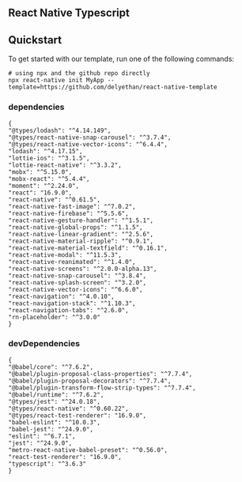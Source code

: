 ## React Native Typescript

## Quickstart

To get started with our template, run one of the following commands:
```shell
# using npx and the github repo directly
npx react-native init MyApp --template=https://github.com/delyethan/react-native-template

```


### dependencies

    {
    "@types/lodash": "^4.14.149",
    "@types/react-native-snap-carousel": "^3.7.4",
    "@types/react-native-vector-icons": "^6.4.4",
    "lodash": "^4.17.15",
    "lottie-ios": "^3.1.5",
    "lottie-react-native": "^3.3.2",
    "mobx": "^5.15.0",
    "mobx-react": "^5.4.4",
    "moment": "^2.24.0",
    "react": "16.9.0",
    "react-native": "^0.61.5",
    "react-native-fast-image": "^7.0.2",
    "react-native-firebase": "^5.5.6",
    "react-native-gesture-handler": "^1.5.1",
    "react-native-global-props": "^1.1.5",
    "react-native-linear-gradient": "^2.5.6",
    "react-native-material-ripple": "^0.9.1",
    "react-native-material-textfield": "^0.16.1",
    "react-native-modal": "^11.5.3",
    "react-native-reanimated": "^1.4.0",
    "react-native-screens": "^2.0.0-alpha.13",
    "react-native-snap-carousel": "^3.8.4",
    "react-native-splash-screen": "^3.2.0",
    "react-native-vector-icons": "^6.6.0",
    "react-navigation": "^4.0.10",
    "react-navigation-stack": "^1.10.3",
    "react-navigation-tabs": "^2.6.0",
    "rn-placeholder": "^3.0.0"
    }

### devDependencies

    {
    "@babel/core": "^7.6.2",
    "@babel/plugin-proposal-class-properties": "^7.7.4",
    "@babel/plugin-proposal-decorators": "^7.7.4",
    "@babel/plugin-transform-flow-strip-types": "^7.7.4",
    "@babel/runtime": "^7.6.2",
    "@types/jest": "^24.0.18",
    "@types/react-native": "^0.60.22",
    "@types/react-test-renderer": "16.9.0",
    "babel-eslint": "^10.0.3",
    "babel-jest": "^24.9.0",
    "eslint": "^6.7.1",
    "jest": "^24.9.0",
    "metro-react-native-babel-preset": "^0.56.0",
    "react-test-renderer": "16.9.0",
    "typescript": "^3.6.3"
    }
